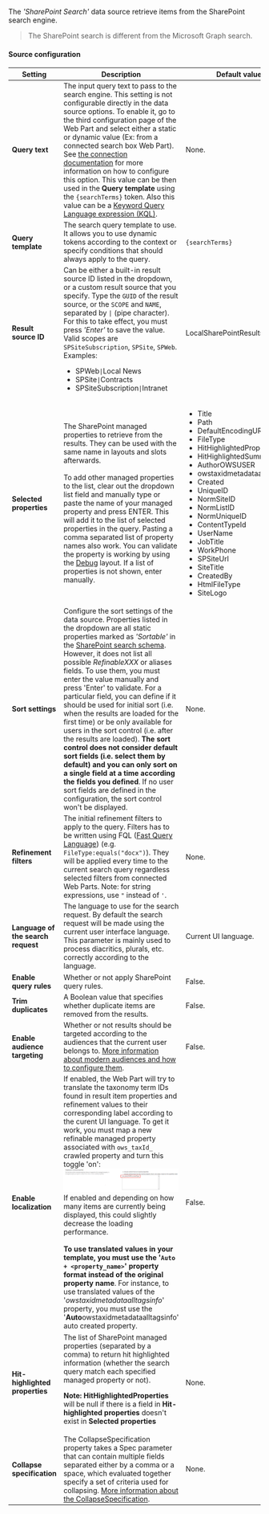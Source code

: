 The _'SharePoint Search'_ data source retrieve items from the SharePoint search engine.

> The SharePoint search is different from the Microsoft Graph search.

#### Source configuration

| Setting | Description | Default value 
| ------- |---------------- | ---------- |
| **Query text** | The input query text to pass to the search engine. This setting is not configurable directly in the data source options. To enable it, go to the third configuration page of the Web Part and select either a static or dynamic value (Ex: from a connected search box Web Part). See [the connection documentation](../../search-results/connections/index.md) for more information on how to configure this option. This value can be then used in the **Query template** using the `{searchTerms}` token. Also this value can be a [Keyword Query Language expression (KQL)](https://docs.microsoft.com/sharepoint/dev/general-development/keyword-query-language-kql-syntax-reference). | None.
| **Query template** | The search query template to use. It allows you to use dynamic tokens according to the context or specify conditions that should always apply to the query. | `{searchTerms}`
| **Result source ID** | Can be either a built-in result source ID listed in the dropdown, or a custom result source that you specify. Type the `GUID` of the result source, or the `SCOPE` and `NAME`, separated by `\|` (pipe character). For this to take effect, you must press _'Enter'_ to save the value. Valid scopes are `SPSiteSubscription`, `SPSite`, `SPWeb`. Examples: <ul><li>SPWeb`\|`Local News</li><li>SPSite`\|`Contracts</li><li>SPSiteSubscription`\|`Intranet</li></ul> | LocalSharePointResults
| **Selected properties** | The SharePoint managed properties to retrieve from the results. They can be used with the same name in layouts and slots afterwards.<br/><br/>To add other managed properties to the list, clear out the dropdown list field and manually type or paste the name of your managed property and press ENTER. This will add it to the list of selected properties in the query. Pasting a comma separated list of property names also work. You can validate the property is working by using the [Debug](../layouts/#debug) layout. If a list of properties is not shown, enter manually.| <ul><li>Title</li><li>Path</li><li>DefaultEncodingURL</li><li>FileType</li><li>HitHighlightedProperties</li><li>HitHighlightedSummary</li><li>AuthorOWSUSER</li><li>owstaxidmetadataalltagsinfo</li><li>Created</li><li>UniqueID</li><li>NormSiteID</li><li>NormListID</li><li>NormUniqueID</li><li>ContentTypeId</li><li>UserName</li><li>JobTitle</li><li>WorkPhone</li><li>SPSiteUrl</li><li>SiteTitle</li><li>CreatedBy</li><li>HtmlFileType</li><li>SiteLogo</li></ul>
| **Sort settings** | Configure the sort settings of the data source. Properties listed in the dropdown are all static properties marked as _'Sortable'_ in the [SharePoint search schema](https://docs.microsoft.com/sharepoint/technical-reference/). However, it does not list all possible _RefinableXXX_ or aliases fields. To use them, you must enter the value manually and press 'Enter' to validate. For a particular field, you can define if it should be used for initial sort (i.e. when the results are loaded for the first time) or be only available for users in the sort control (i.e. after the results are loaded). **The sort control does not consider default sort fields (i.e. select them by default) and you can only sort on a single field at a time according the fields you defined**. If no user sort fields are defined in the configuration, the sort control won't be displayed.  | None.
| **Refinement filters** | The initial refinement filters to apply to the query. Filters has to be written using FQL ([Fast Query Language](https://docs.microsoft.com/sharepoint/dev/general-development/fast-query-language-fql-syntax-reference)) (e.g. `FileType:equals("docx")`). They will be applied every time to the current search query regardless selected filters from connected Web Parts. Note: for string expressions, use `"` instead of `'`. | None.
| **Language of the search request** | The language to use for the search request. By default the search request will be made using the current user interface language. This parameter is mainly used to process diacritics, plurals, etc. correctly according to the language. | Current UI language.
| **Enable query rules** | Whether or not apply SharePoint query rules. | False.
| **Trim duplicates** | A Boolean value that specifies whether duplicate items are removed from the results. | False.
| **Enable audience targeting** | Whether or not results should be targeted according to the audiences that the current user belongs to. [More information about modern audiences and how to configure them](https://support.microsoft.com/office/target-navigation-news-and-files-to-specific-audiences-33d84cb6-14ed-4e53-a426-74c38ea32293). | False.
| **Enable localization** | If enabled, the Web Part will try to translate the taxonomy term IDs found in result item properties and refinement values to their corresponding label according to the curent UI language. To get it work, you must map a new refinable managed property associated with `ows_taxId_` crawled property and turn this toggle 'on': <a href="../../../assets/webparts/search-results/localization_crawled_property.png"><img src="../../../assets/webparts/search-results/localization_crawled_property.png"/></a> If enabled and depending on how many items are currently being displayed, this could slightly decrease the loading performance. </br></br>**To use translated values in your template, you must use the '`Auto + <property_name>`' property format instead of the original property name**. For instance, to use translated values of the '_owstaxidmetadataalltagsinfo_' property, you must use the '**Auto**owstaxidmetadataalltagsinfo' auto created property.   | False.
| **Hit-highlighted properties** | The list of SharePoint managed properties (separated by a comma) to return hit highlighted information (whether the search query match each specified managed property or not).<p><b>Note:</b> **HitHighlightedProperties** will be null if there is a field in **Hit-highlighted properties** doesn't exist in  **Selected properties** </p> | None. 
| **Collapse specification** | The CollapseSpecification property takes a Spec parameter that can contain multiple fields separated either by a comma or a space, which evaluated together specify a set of criteria used for collapsing. [More information about the CollapseSpecification](https://learn.microsoft.com/en-us/sharepoint/dev/general-development/customizing-search-results-in-sharepoint#collapse-similar-search-results-using-the-collapsespecification-property). | None.
